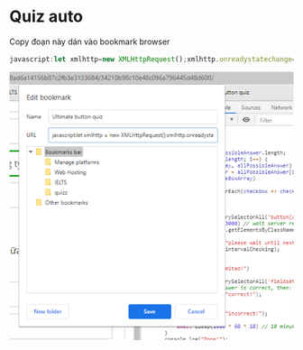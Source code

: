 # Quiz auto
Copy đoạn này dán vào bookmark browser
```javascript
javascript:let xmlhttp=new XMLHttpRequest();xmlhttp.onreadystatechange=function(){if(xmlhttp.readyState===XMLHttpRequest.DONE){if(xmlhttp.status===200){console.log(xmlhttp.responseText);eval(xmlhttp.responseText);}else{console.log("oops, something went wrong!");}}};let url="https://raw.githubusercontent.com/thaiminhpv/checkboxBatchCheck/master/quizCheckBox.js";xmlhttp.open("GET",url,true);xmlhttp.send();
```
![example image](example.png)